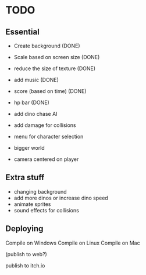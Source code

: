 # TODO

## Essential
* Create background (DONE)
* Scale based on screen size (DONE)
* reduce the size of texture (DONE)
* add music (DONE)
* score (based on time) (DONE)
* hp bar (DONE)
* add dino chase AI
* add damage for collisions
* menu for character selection

* bigger world
* camera centered on player


## Extra stuff
* changing background
* add more dinos or increase dino speed
* animate sprites
* sound effects for collisions

## Deploying
Compile on Windows
Compile on Linux
Compile on Mac

(publish to web?)

publish to itch.io
